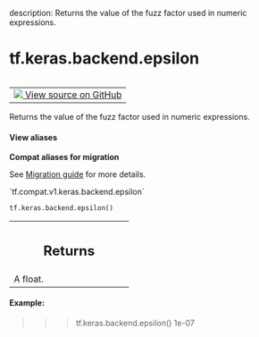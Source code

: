 description: Returns the value of the fuzz factor used in numeric expressions.

<div itemscope itemtype="http://developers.google.com/ReferenceObject">
<meta itemprop="name" content="tf.keras.backend.epsilon" />
<meta itemprop="path" content="Stable" />
</div>

# tf.keras.backend.epsilon

<!-- Insert buttons and diff -->

<table class="tfo-notebook-buttons tfo-api nocontent" align="left">
<td>
  <a target="_blank" href="https://github.com/tensorflow/tensorflow/blob/r2.4/tensorflow/python/keras/backend_config.py#L33-L45">
    <img src="https://www.tensorflow.org/images/GitHub-Mark-32px.png" />
    View source on GitHub
  </a>
</td>
</table>



Returns the value of the fuzz factor used in numeric expressions.

<section class="expandable">
  <h4 class="showalways">View aliases</h4>
  <p>
<b>Compat aliases for migration</b>
<p>See
<a href="https://www.tensorflow.org/guide/migrate">Migration guide</a> for
more details.</p>
<p>`tf.compat.v1.keras.backend.epsilon`</p>
</p>
</section>

<pre class="devsite-click-to-copy prettyprint lang-py tfo-signature-link">
<code>tf.keras.backend.epsilon()
</code></pre>



<!-- Placeholder for "Used in" -->


<!-- Tabular view -->
 <table class="responsive fixed orange">
<colgroup><col width="214px"><col></colgroup>
<tr><th colspan="2"><h2 class="add-link">Returns</h2></th></tr>
<tr class="alt">
<td colspan="2">
A float.
</td>
</tr>

</table>



#### Example:


>>> tf.keras.backend.epsilon()
1e-07